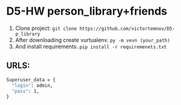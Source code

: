 # D5-HW person_library+friends

1. Clone project: `git clone https://github.com/victortemnov/D5-p_library`
2. After downloading create vurtualenv. `py -m vevn (your_path)`
3. And install requirements. `pip install -r requiremenets.txt`

## URLS:



```cmd
Superuser_data = {
  "login": admin,
  "pass": 1,
}
```
